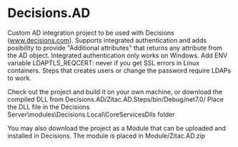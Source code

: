 # Decisions.AD
Custom AD integration project to be used with Decisions (www.decisions.com).
Supports integrated authentication and adds posibility to provide "Additional attributes" that returns any attribute from the AD object.
Integrated authentication only works on Windows. Add ENV variable LDAPTLS_REQCERT: never if you get SSL errors in Linux containers.
Steps that creates users or change the password require LDAPs to work.

Check out the project and build it on your own machine, or download the compiled DLL from Decisions.AD/Zitac.AD.Steps/bin/Debug/net7.0/
Place the DLL file in the Decisions Server\modules\Decisions.Local\CoreServicesDlls folder

You may also download the project as a Module that can be uploaded and installed in Decisions. The module is placed in Module/Zitac.AD.zip